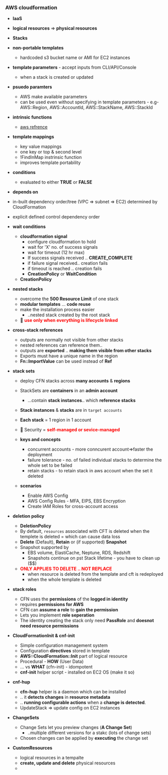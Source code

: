 ### AWS cloudformation
- **IaaS**
- **logical resources** => **physical resources** 
- **Stacks**
- **non-portable templates**
    - hardcoded s3 bucket name or AMI for EC2 instances
- **template parameters** - accept inputs from CLI/API/Console
    - when a stack is created or updated
- **psuedo paramters** 
    - AWS make available parameters
    - can be used even without specifying in template parameters - e.g- AWS::Region, AWS::AccountId, AWS::StackName, AWS::StackId
- **intrinsic functions** 
    - [aws refrence](https://docs.aws.amazon.com/AWSCloudFormation/latest/UserGuide/intrinsic-function-reference.html)

- **template mappings**
  - key value mappings
  - one key or top & second level
  - !FindInMap instrinsic function
  - improves template portability

- **conditions**
  - evaluated to either **TRUE** or **FALSE**
-  **depends on**
  - in-built dependency order/tree (VPC => subnet => EC2) determined by CloudFormation
  - explicit defined control dependency order 
- **wait conditions**
    - **cloudformation signal**
        - configure cloudformation to hold
        - wait for 'X' no. of success signals
        - wait for timeout (12 hr max)
        - If success signals received .. **CREATE_COMPLETE**
        - if failure signal received.. creation fails
        - if timeout is reached .. creation fails
        - **CreationPolicy** or **WaitCondition**
    - **CreationPolicy**
- **nested stacks**
  - overcome the **500 Resource Limit** of one stack
  - **modular templates** ... **code reuse**
  - make the installation process easier
    - ..nested stack created by the root stack
  - :rotating_light: <span style="color:red;font-weight:bold">use only when everything is lifecycle linked</span>

- **cross-stack references**
    - outputs are normally not visible from other stacks
    - nested references can reference them..
    - outputs are **exported** .. **making them visible from other stacks**
    - Exports must have a unique name in the region
    - **Fn::ImportValue** can be used instead of **Ref**

- **stack sets**
    - deploy CFN stacks across **many accounts** & **regions**
    - StackSets are **containers** in an **admin account**
        - ...contain **stack instances**.. which **reference stacks**
    - **Stack instances** & **stacks** are in `target accounts`
    - **Each stack** = 1 region in 1 account
    - :rotating_light: Security = <span style="color:red;font-weight:bold">self-managed or sevice-managed</span>
    - **keys and concepts**
        - concurrent accounts -  more conncurent account=>faster the deployment
        - failure tolerance - no. of failed individual stacks to determine the whole set to be failed
        - retain stacks - to retain stack in aws account when the set it deleted
    
    - **scenarios**
        - Enable AWS Config
        - AWS Config Rules - MFA, EIPS, EBS Encryption
        - Create IAM Roles for cross-account access

- **deletion policy**
    - **DeletionPolicy**
    - By default, `resources` associated with CFT is deleted when the templete is deleted = which can cause data loss 
    - **Delete** (Default), **Retain** or (if supported) **Snapshot**
    - Snapshot supported by 
        - EBS volume, ElastiCache, Neptune, RDS, Redshift
        - Snapshots continue on pst Stack lifetime - you have to clean up ($$)
    - <span style="color:red;font-weight:bold">ONLY APPLIES TO DELETE .. NOT REPLACE</span>
        - when resource is deleted from the template and cft is redeployed
        - when the whole template is deleted
- **stack roles**
    - CFN uses the **permissions** of the **logged in identity**
    - requires **permissions for AWS**
    - CFN can **assume a role** to **gain the permission**
    - Lets you implement **role seperation**
    - The identity creating the stack only need **PassRole** and **doesnot need resource permissions**
    
- **CloudFormationInit & cnf-init**
    - Simple configuration management system
    - Configuration **directives** stored in template
    - **AWS::CloudFormation::Init** part of logical resource
    - Procedural - **HOW** (User Data)
    - ... vs **WHAT** (cfn-init) - idompotent
    - **cnf-init** helper script - installed on EC2 OS (make it so)

- **cnf-hup**
    - **cfn-hup** helper is a daemon which can be installed 
    - .. it **detects changes** in **resource metadata**
    - .. **running configurable actions** when a **change is detected**.
    - UpdateStack => update config on EC2 instances

- **ChangeSets**
    - Change Sets let you preview changes (**A Change Set**)
        - ..multiple different versions for a stakc (lots of change sets)
    - Chosen changes can be applied by **executing** the change set 

- **CustomResources**
    - logical resources in a tempalte
    - **create, update and delete** physical resources
    - 